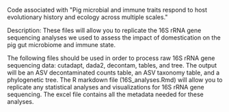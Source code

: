 Code associated with "Pig microbial and immune traits respond to host evolutionary history and ecology across multiple scales."

Description: These files will allow you to replicate the 16S rRNA gene sequencing analyses we used to assess the impact of domestication on the pig gut microbiome and immune state. 

The following files should be used in order to process raw 16S rRNA gene sequencing data: cutadapt, dada2, decontam, tables, and tree. The output will be an ASV decontaminated counts table, an ASV taxonomy table, and a phylogenetic tree. The R markdown file (16S_analyses.Rmd) will allow you to replicate any statistical analyses and visualizations for 16S rRNA gene sequencing. The excel file contains all the metadata needed for these analyses. 



